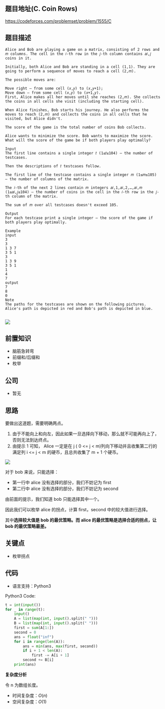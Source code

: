 ## 题目地址(C. Coin Rows)

https://codeforces.com/problemset/problem/1555/C

## 题目描述

```
Alice and Bob are playing a game on a matrix, consisting of 2 rows and 𝑚 columns. The cell in the 𝑖-th row in the 𝑗-th column contains 𝑎𝑖,𝑗 coins in it.

Initially, both Alice and Bob are standing in a cell (1,1). They are going to perform a sequence of moves to reach a cell (2,𝑚).

The possible moves are:

Move right — from some cell (𝑥,𝑦) to (𝑥,𝑦+1);
Move down — from some cell (𝑥,𝑦) to (𝑥+1,𝑦).
First, Alice makes all her moves until she reaches (2,𝑚). She collects the coins in all cells she visit (including the starting cell).

When Alice finishes, Bob starts his journey. He also performs the moves to reach (2,𝑚) and collects the coins in all cells that he visited, but Alice didn't.

The score of the game is the total number of coins Bob collects.

Alice wants to minimize the score. Bob wants to maximize the score. What will the score of the game be if both players play optimally?

Input
The first line contains a single integer 𝑡 (1≤𝑡≤104) — the number of testcases.

Then the descriptions of 𝑡 testcases follow.

The first line of the testcase contains a single integer 𝑚 (1≤𝑚≤105) — the number of columns of the matrix.

The 𝑖-th of the next 2 lines contain 𝑚 integers 𝑎𝑖,1,𝑎𝑖,2,…,𝑎𝑖,𝑚 (1≤𝑎𝑖,𝑗≤104) — the number of coins in the cell in the 𝑖-th row in the 𝑗-th column of the matrix.

The sum of 𝑚 over all testcases doesn't exceed 105.

Output
For each testcase print a single integer — the score of the game if both players play optimally.

Example
input
3
3
1 3 7
3 5 1
3
1 3 9
3 5 1
1
4
7
output
7
8
0
Note
The paths for the testcases are shown on the following pictures. Alice's path is depicted in red and Bob's path is depicted in blue.


```

![](https://tva1.sinaimg.cn/large/e6c9d24ely1h277wfbxcxj20h204jmxe.jpg)

## 前置知识

- 脑筋急转弯
- 前缀和/后缀和
- 枚举

## 公司

- 暂无

## 思路

要做出这道题，需要明确两点。

1. 由于不能向上和向左，因此如果一旦选择向下移动，那么就不可能再向上了，否则无法到达终点。
2. 由提示 1 可知， Alice 一定是在 j ( 0 <= j < m)列向下移动并且收集第二行的满足列 i <= j < m 的硬币，且总共收集了 m + 1 个硬币。

![](https://tva1.sinaimg.cn/large/e6c9d24ely1h2785os4dij20820220sk.jpg)

对于 bob 来说，只能选择：

- 第一行中 alice 没有选择的部分，我们不妨记为 first
- 第二行中 alice 没有选择的部分，我们不妨记为 second

由前面的提示，我们知道 bob 只能选择其中一个。

因此我们可以枚举 alice 的拐点，计算 first，second 中的较大值进行选择。

其中**选择较大值是 bob 的最优策略。而 alice 的最优策略是选择合适的拐点，让 bob 的最优策略最差。**

## 关键点

- 枚举拐点

## 代码

- 语言支持：Python3

Python3 Code:

```python
t = int(input())
for _ in range(t):
    input()
    A = list(map(int, input().split(" ")))
    B = list(map(int, input().split(" ")))
    first = sum(A[1:])
    second = 0
    ans = float("inf")
    for i in range(len(A)):
        ans = min(ans, max(first, second))
        if i + 1 < len(A):
            first -= A[i + 1]
        second += B[i]
    print(ans)


```

**复杂度分析**

令 n 为数组长度。

- 时间复杂度：$O(n)$
- 空间复杂度：$O(1)$
